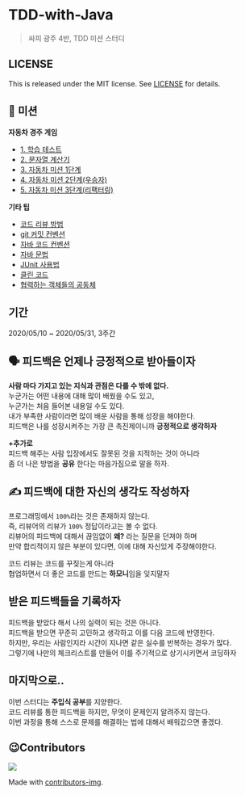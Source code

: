# TDD-with-Java   
> 싸피 광주 4반, TDD 미션 스터디      

## LICENSE
This is released under the MIT license. See [LICENSE](https://github.com/SSAFY5thGwangJu4C/TDD-with-Java/blob/main/LICENSE) for details.

## 📖 미션  
**자동차 경주 게임**
* [1. 학습 테스트](https://github.com/SSAFY5thGwangJu4C/TDD-with-Java/blob/main/mission/racingcar/01%20step.md)  
* [2. 문자열 계산기]()  
* [3. 자동차 미션 1단계]()   
* [4. 자동차 미션 2단계(우승자)]()  
* [5. 자동차 미션 3단계(리팩터링)]() 
  
**기타 팁** 
* [코드 리뷰 방법](https://github.com/next-step/nextstep-docs/tree/master/codereview)    
* [git 커밋 컨벤션](https://github.com/SSAFY5thGwangJu4C/TDD-with-Java/blob/main/reference/gitCommitConvention.md)
* [자바 코드 컨벤션](https://github.com/SSAFY5thGwangJu4C/TDD-with-Java/blob/main/reference/javaCodeConvention.md)  
* [자바 문법](https://github.com/SSAFY5thGwangJu4C/TDD-with-Java/tree/main/reference/java)    
* [JUnit 사용법](https://github.com/SSAFY5thGwangJu4C/TDD-with-Java/blob/main/reference/JUnit)  
* [클린 코드](https://github.com/SSAFY5thGwangJu4C/TDD-with-Java/tree/main/reference/cleancode)    
* [협력하는 객체들의 공동체](https://github.com/SSAFY5thGwangJu4C/TDD-with-Java/blob/main/reference/objectOrientedProgramming.md)    
         
## 기간     
2020/05/10 ~ 2020/05/31, 3주간        
                 
## 🗣 피드백은 언제나 긍정적으로 받아들이자       
**사람 마다 가지고 있는 지식과 관점은 다를 수 밖에 없다.**       
누군가는 어떤 내용에 대해 많이 배웠을 수도 있고,              
누군가는 처음 들어본 내용일 수도 있다.             
내가 부족한 사람이라면 많이 배운 사람을 통해 성장을 해야한다.      
피드백은 나를 성장시켜주는 가장 큰 촉진제이니까 **긍정적으로 생각하자**            
            
**+추가로**      
피드백 해주는 사람 입장에서도 잘못된 것을 지적하는 것이 아니라      
좀 더 나은 방법을 **공유** 한다는 마음가짐으로 말을 하자.    
                
## ✍️ 피드백에 대한 자신의 생각도 작성하자       
     
프로그래밍에서 `100%`라는 것은 존재하지 않는다.       
즉, 리뷰어의 리뷰가 `100%` 정답이라고는 볼 수 없다.    
리뷰어의 피드백에 대해서 끊임없이 **왜?** 라는 질문을 던져야 하며     
만약 합리적이지 않은 부분이 있다면, 이에 대해 자신있게 주장해야한다.  
    
코드 리뷰는 코드를 꾸짖는게 아니라     
협업하면서 더 좋은 코드를 만드는 **하모니**임을 잊지말자   

## 받은 피드백들을 기록하자  
    
피드백을 받았다 해서 나의 실력이 되는 것은 아니다.      
피드백을 받으면 꾸준히 고민하고 생각하고 이를 다음 코드에 반영한다.      
하지만, 우리는 사람인지라 시간이 지나면 같은 실수를 반복하는 경우가 많다.         
그렇기에 나만의 체크리스트를 만들어 이를 주기적으로 상기시키면서 코딩하자   
       
## 마지막으로..       
이번 스터디는 **주입식 공부**를 지양한다.            
코드 리뷰를 통한 피드백을 하지만, 무엇이 문제인지 알려주지 않는다.          
이번 과정을 통해 스스로 문제를 해결하는 법에 대해서 배워갔으면 좋겠다.     
   
## 😉Contributors

<a href="https://github.com/SSAFY-5th-GwanJu-4C/TDD-with-Java/graphs/contributors">
  <img src="https://contrib.rocks/image?repo=SSAFY-5th-GwanJu-4C/TDD-with-Java" />
</a>

Made with [contributors-img](https://contrib.rocks).
